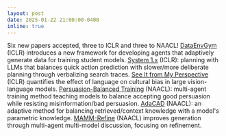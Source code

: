 ```yaml
---
layout: post
date: 2025-01-22 21:00:00-0400
inline: true
---
```


Six new papers accepted, three to ICLR and three to NAACL! [DataEnvGym](https://dataenvgym.github.io) (ICLR) introduces a new framework for developing agents that adaptively generate data for training student models. [System 1.x](https://arxiv.org/abs/2407.14414) (ICLR): planning with LLMs that balances quick action prediction with slower/more deliberate planning through verbalizing search traces.
[See It from My Perspective](https://openreview.net/forum?id=Xbl6t6zxZs) (ICLR) quantifies the effect of language on cultural bias in large vision-language models. 
[Persuasion-Balanced Training](https://arxiv.org/abs/2410.14596) (NAACL): multi-agent training method teaching models to balance accepting good persuasion while resisting misinformation/bad persuasion. [AdaCAD](https://arxiv.org/abs/2409.07394) (NAACL): an adaptive method for balancing retrieved/context knowledge with a model's parametric knowledge. [MAMM-Refine](https://openreview.net/forum?id=HSkKSjSRCe#discussion) (NAACL) improves generation through multi-agent multi-model discussion, focusing on refinement.




